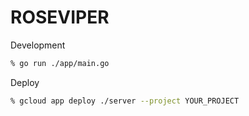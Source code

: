 # ROSEVIPER

Development

```sh
% go run ./app/main.go
```

Deploy

```sh
% gcloud app deploy ./server --project YOUR_PROJECT
```
